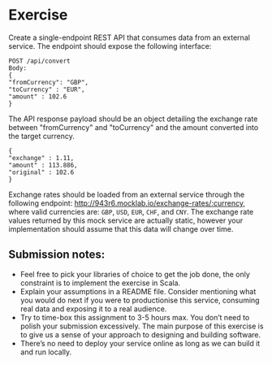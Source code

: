 # Exercise
Create a single-endpoint REST API that consumes data from an external service. The endpoint
should expose the following interface:
```
POST /api/convert
Body:
{
"fromCurrency": "GBP",
"toCurrency" : "EUR",
"amount" : 102.6
}
```
The API response payload should be an object detailing the exchange rate between
"fromCurrency" and "toCurrency" and the amount converted into the target currency.
```
{
"exchange" : 1.11,
"amount" : 113.886,
"original" : 102.6
}
```
Exchange rates should be loaded from an external service through the following endpoint:
http://943r6.mocklab.io/exchange-rates/:currency, where valid currencies are: `GBP`, `USD`,
`EUR`, `CHF`, and `CNY`. The exchange rate values returned by this mock service are actually
static, however your implementation should assume that this data will change over time.

## Submission notes:
 * Feel free to pick your libraries of choice to get the job done, the only constraint is to
implement the exercise in Scala.
 * Explain your assumptions in a README file. Consider mentioning what you would do
next if you were to productionise this service, consuming real data and exposing it to a
real audience.
 * Try to time-box this assignment to 3-5 hours max. You don’t need to polish your
submission excessively. The main purpose of this exercise is to give us a sense of your
approach to designing and building software.
 * There’s no need to deploy your service online as long as we can build it and run locally.